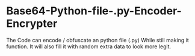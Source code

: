 # Base64-Python-file-.py-Encoder-Encrypter
The Code can encode / obfuscate an python file (.py) While still making it function. It will also fill it with random extra data to look more legit.
